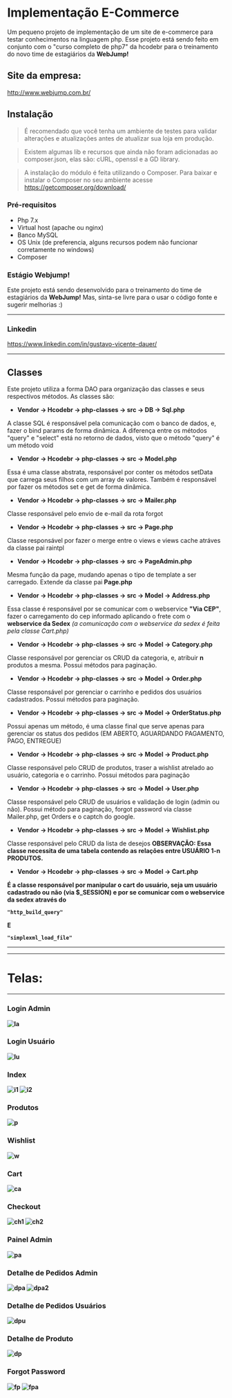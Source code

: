 # Implementação E-Commerce #
Um pequeno projeto de implementação de um site de e-commerce para testar conhecimentos na linguagem php.
Esse projeto está sendo feito em conjunto com o "curso completo de php7" da hcodebr para o treinamento do novo time de estagiários da <strong>WebJump!</strong>

## Site da empresa:
http://www.webjump.com.br/

## Instalação
> É recomendado que você tenha um ambiente de testes para validar alterações e atualizações antes de atualizar sua loja em produção.

> Existem algumas lib e recursos que ainda não foram adicionadas ao composer.json, elas são: cURL, openssl e a GD library.

> A instalação do módulo é feita utilizando o Composer. Para baixar e instalar o Composer no seu ambiente acesse https://getcomposer.org/download/
 

### Pré-requisitos ###
* Php 7.x
* Virtual host (apache ou nginx)
* Banco MySQL
* OS Unix (de preferencia, alguns recursos podem não funcionar corretamente no windows)
* Composer


### Estágio Webjump! ###
Este projeto está sendo desenvolvido para o treinamento do time de estagiários da <strong>WebJump!</strong> Mas, sinta-se livre para o usar o código fonte e sugerir melhorias :)

-------

### Linkedin ###
https://www.linkedin.com/in/gustavo-vicente-dauer/


------

## Classes ##
Este projeto utiliza a forma DAO para organização das classes e seus respectivos métodos. As classes são:

* <strong>Vendor -> Hcodebr -> php-classes -> src -> DB -> Sql.php</strong>

A classe SQL é responsável pela comunicação com o banco de dados, e, fazer o bind params de forma dinâmica. A diferença entre os métodos "query" e "select" está no retorno de dados, visto que o método "query" é um método void

* <strong>Vendor -> Hcodebr -> php-classes -> src -> Model.php</strong>

Essa é uma classe abstrata, responsável por conter os métodos setData que carrega seus filhos com um array de valores. Também é responsável por fazer os métodos set e get de forma dinâmica.

* <strong>Vendor -> Hcodebr -> php-classes -> src -> Mailer.php</strong>

Classe responsável pelo envio de e-mail da rota forgot

* <strong>Vendor -> Hcodebr -> php-classes -> src -> Page.php</strong>

Classe responsável por fazer o merge entre o views e views cache atráves da classe pai raintpl

* <strong>Vendor -> Hcodebr -> php-classes -> src -> PageAdmin.php</strong>

Mesma função da page, mudando apenas o tipo de template a ser carregado. Extende da classe pai <strong>Page.php</strong>

* <strong>Vendor -> Hcodebr -> php-classes -> src -> Model -> Address.php </strong>

Essa classe é responsável por se comunicar com o webservice <strong>"Via CEP"</strong>, fazer o carregamento do cep informado aplicando o frete com o <strong>webservice da Sedex</strong> <i>(a comunicação com o webservice da sedex é feita pela classe Cart.php)</i>

* <strong>Vendor -> Hcodebr -> php-classes -> src -> Model -> Category.php </strong>

Classe responsável por gerenciar os CRUD da categoria, e, atribuir <strong>n</strong> produtos a mesma.
Possui métodos para paginação.

* <strong>Vendor -> Hcodebr -> php-classes -> src -> Model -> Order.php </strong>

Classe responsável por gerenciar o carrinho e pedidos dos usuários cadastrados.
Possui métodos para paginação.

* <strong>Vendor -> Hcodebr -> php-classes -> src -> Model -> OrderStatus.php </strong>

Possui apenas um método, é uma classe final que serve apenas para gerenciar os status dos pedidos (EM ABERTO, AGUARDANDO PAGAMENTO, PAGO, ENTREGUE)

* <strong>Vendor -> Hcodebr -> php-classes -> src -> Model -> Product.php </strong>

Classe responsável pelo CRUD de produtos, traser a wishlist atrelado ao usuário, categoria e o carrinho. 
Possui métodos para paginação

* <strong>Vendor -> Hcodebr -> php-classes -> src -> Model -> User.php </strong>

Classe responsável pelo CRUD de usuários e validação de login (admin ou não). 
Possui método para paginação, forgot password via classe Mailer.php, get Orders e o captch do google.

* <strong>Vendor -> Hcodebr -> php-classes -> src -> Model -> Wishlist.php </strong>

Classe responsável pelo CRUD da lista de desejos 
<strong>OBSERVAÇÃO: Essa classe necessita de uma tabela contendo as relações entre USUÁRIO 1-n PRODUTOS. 

* <strong>Vendor -> Hcodebr -> php-classes -> src -> Model -> Cart.php </strong>

É a classe responsável por manipular o cart do usuário, seja um usuário cadastrado ou não (via $_SESSION) e por se comunicar com o webservice da sedex através do 

```
"http_build_query"
```
E

```ext
"simplexml_load_file"
```
------

------

# Telas: #

------

### Login Admin ###
![la](https://github.com/GDauer/PHP-Ecommerce/blob/master/git/loginAdminn.png)

### Login Usuário ###
![lu](https://github.com/GDauer/PHP-Ecommerce/blob/master/git/loginUser.png)

### Index ###
![i1](https://github.com/GDauer/PHP-Ecommerce/blob/master/git/index01.png)
![i2](https://github.com/GDauer/PHP-Ecommerce/blob/master/git/index02.png)

### Produtos ###
![p](https://github.com/GDauer/PHP-Ecommerce/blob/master/git/products.png)

### Wishlist ###
![w](https://github.com/GDauer/PHP-Ecommerce/blob/master/git/wishlist.png)

### Cart ###
![ca](https://github.com/GDauer/PHP-Ecommerce/blob/master/git/cart.png)

### Checkout ###
![ch1](https://github.com/GDauer/PHP-Ecommerce/blob/master/git/checkout01.png)
![ch2](https://github.com/GDauer/PHP-Ecommerce/blob/master/git/checkout02.png)

### Painel Admin ###
![pa](https://github.com/GDauer/PHP-Ecommerce/blob/master/git/pannelAdmin.png)

### Detalhe de Pedidos Admin ###
![dpa](https://github.com/GDauer/PHP-Ecommerce/blob/master/git/detailsOrdersAdmin01.png)
![dpa2](https://github.com/GDauer/PHP-Ecommerce/blob/master/git/detailsOrdersAdmin02.png)

### Detalhe de Pedidos Usuários ###
![dpu](https://github.com/GDauer/PHP-Ecommerce/blob/master/git/detailsOrders.png)

### Detalhe de Produto ###
![dp](https://github.com/GDauer/PHP-Ecommerce/blob/master/git/detailProduct.png)

### Forgot Password ###
![fp](https://github.com/GDauer/PHP-Ecommerce/blob/master/git/forgotUser.png)
![fpa](https://github.com/GDauer/PHP-Ecommerce/blob/master/git/forgotAdmin.png)
